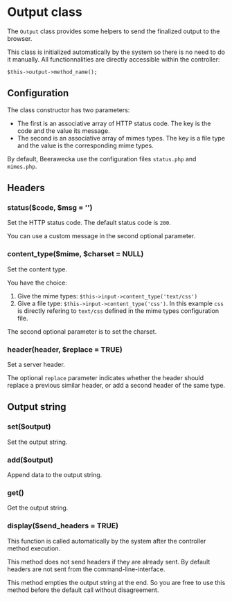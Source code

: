 # Output class

The `Output` class provides some helpers to send the finalized output
to the browser.

This class is initialized automatically by the system
so there is no need to do it manually. All functionnalities are directly 
accessible within the controller:

    $this->output->method_name();

## Configuration

The class constructor has two parameters:

- The first is an associative array of HTTP status code.
The key is the code and the value its message.
- The second is an associative array of mimes types.
The key is a file type and the value is the corresponding mime types.

By default, Beerawecka use the configuration files `status.php` and
`mimes.php`.

## Headers

### status($code, $msg = '')

Set the HTTP status code.
The default status code is `200`.

You can use a custom message in the second optional parameter.

### content_type($mime, $charset = NULL)

Set the content type.

You have the choice:

1. Give the mime types: `$this->input->content_type('text/css')`
2. Give a file type: `$this->input->content_type('css')`.
In this example `css` is directly refering to `text/css` defined in the mime types
configuration file.

The second optional parameter is to set the charset.

### header(header, $replace = TRUE)

Set a server header.

The optional `replace` parameter indicates whether
the header should replace a previous similar header,
or add a second header of the same type.

## Output string

### set($output)

Set the output string.

### add($output)

Append data to the output string.

### get()

Get the output string.

### display($send_headers = TRUE)

This function is called automatically by the system after
the controller method execution.

This method does not send headers if they are already sent.
By default headers are not sent from the command-line-interface.

This method empties the output string at the end. So you are free
to use this method before the default call without disagreement.